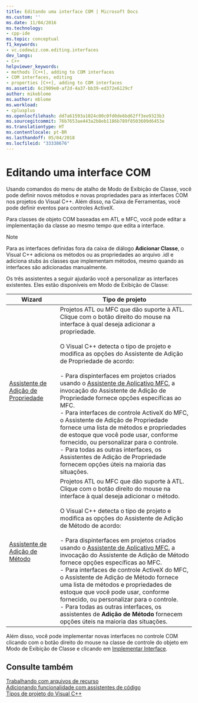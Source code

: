 ```yaml
---
title: Editando uma interface COM | Microsoft Docs
ms.custom: ''
ms.date: 11/04/2016
ms.technology:
- cpp-ide
ms.topic: conceptual
f1_keywords:
- vc.codewiz.com.editing.interfaces
dev_langs:
- C++
helpviewer_keywords:
- methods [C++], adding to COM interfaces
- COM interfaces, editing
- properties [C++], adding to COM interfaces
ms.assetid: 6c2909e0-af2d-4a37-bb39-ed372e6129cf
author: mikeblome
ms.author: mblome
ms.workload:
- cplusplus
ms.openlocfilehash: dd7a61593a1024c00c0fd0de6bd62ff3ee9323b3
ms.sourcegitcommit: 76b7653ae443a2b8eb1186b789f8503609d6453e
ms.translationtype: HT
ms.contentlocale: pt-BR
ms.lasthandoff: 05/04/2018
ms.locfileid: "33338676"
---
```

# <a name="editing-a-com-interface"></a>Editando uma interface COM
Usando comandos do menu de atalho de Modo de Exibição de Classe, você pode definir novos métodos e novas propriedades para as interfaces COM nos projetos do Visual C++. Além disso, na Caixa de Ferramentas, você pode definir eventos para controles ActiveX.  
  
 Para classes de objeto COM baseadas em ATL e MFC, você pode editar a implementação da classe ao mesmo tempo que edita a interface.  
  
> [!NOTE]
>  Para as interfaces definidas fora da caixa de diálogo **Adicionar Classe**, o Visual C++ adiciona os métodos ou as propriedades ao arquivo .idl e adiciona stubs às classes que implementam métodos, mesmo quando as interfaces são adicionadas manualmente.  
  
 Os três assistentes a seguir ajudarão você a personalizar as interfaces existentes. Eles estão disponíveis em Modo de Exibição de Classe:  
  
|Wizard|Tipo de projeto|  
|------------|------------------|  
|[Assistente de Adição de Propriedade](../ide/names-add-property-wizard.md)|Projetos ATL ou MFC que dão suporte à ATL. Clique com o botão direito do mouse na interface à qual deseja adicionar a propriedade.<br /><br /> O Visual C++ detecta o tipo de projeto e modifica as opções do Assistente de Adição de Propriedade de acordo:<br /><br /> - Para dispinterfaces em projetos criados usando o [Assistente de Aplicativo MFC](../mfc/reference/mfc-application-wizard.md), a invocação do Assistente de Adição de Propriedade fornece opções específicas ao MFC.<br />- Para interfaces de controle ActiveX do MFC, o Assistente de Adição de Propriedade fornece uma lista de métodos e propriedades de estoque que você pode usar, conforme fornecido, ou personalizar para o controle.<br />- Para todas as outras interfaces, os Assistentes de Adição de Propriedade fornecem opções úteis na maioria das situações.|  
|[Assistente de Adição de Método](../ide/add-method-wizard.md)|Projetos ATL ou MFC que dão suporte à ATL. Clique com o botão direito do mouse na interface à qual deseja adicionar o método.<br /><br /> O Visual C++ detecta o tipo de projeto e modifica as opções do Assistente de Adição de Método de acordo:<br /><br /> - Para dispinterfaces em projetos criados usando o [Assistente de Aplicativo MFC](../mfc/reference/mfc-application-wizard.md), a invocação do Assistente de Adição de Método fornece opções específicas ao MFC.<br />- Para interfaces de controle ActiveX do MFC, o Assistente de Adição de Método fornece uma lista de métodos e propriedades de estoque que você pode usar, conforme fornecido, ou personalizar para o controle.<br />- Para todas as outras interfaces, os assistentes de **Adição de Método** fornecem opções úteis na maioria das situações.|  
  
 Além disso, você pode implementar novas interfaces no controle COM clicando com o botão direito do mouse na classe de controle do objeto em Modo de Exibição de Classe e clicando em [Implementar Interface](../ide/implement-interface-wizard.md).  
  
## <a name="see-also"></a>Consulte também  
 [Trabalhando com arquivos de recurso](../windows/working-with-resource-files.md)   
 [Adicionando funcionalidade com assistentes de código](../ide/adding-functionality-with-code-wizards-cpp.md)   
 [Tipos de projeto do Visual C++](../ide/visual-cpp-project-types.md)